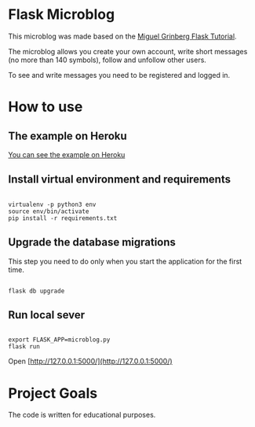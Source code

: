 # Flask Microblog

This microblog was made based on the [Miguel Grinberg Flask Tutorial](https://blog.miguelgrinberg.com/post/the-flask-mega-tutorial-part-i-hello-world).

The microblog allows you create your own account, write short messages (no more than 140 symbols), follow and unfollow other users.

To see and write messages you need to be registered and logged in.

# How to use

## The example on Heroku

[You can see the example on Heroku](https://mkhvatov-microblog.herokuapp.com/)

## Install virtual environment and requirements

``` #!bash

virtualenv -p python3 env
source env/bin/activate
pip install -r requirements.txt
```

## Upgrade the database migrations

This step you need to do only when you start the application for the first time.

``` #!bash

flask db upgrade
```

## Run local sever

``` #!bash

export FLASK_APP=microblog.py
flask run
```

Open [http://127.0.0.1:5000/](http://127.0.0.1:5000/)

# Project Goals

The code is written for educational purposes.